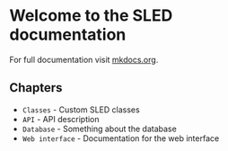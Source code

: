 # Welcome to the SLED documentation

For full documentation visit [mkdocs.org](https://www.mkdocs.org).

## Chapters

* `Classes` - Custom SLED classes
* `API` - API description
* `Database` - Something about the database
* `Web interface` - Documentation for the web interface

